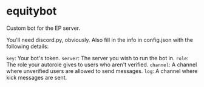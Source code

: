 # equitybot
Custom bot for the EP server.

You'll need discord.py, obviously. Also fill in the info in config.json with the following details:

`key`: Your bot's token.
`server`: The server you wish to run the bot in.
`role`: The role your autorole gives to users who aren't verified.
`channel`: A channel where unverified users are allowed to send messages.
`log`: A channel where kick messages are sent.
